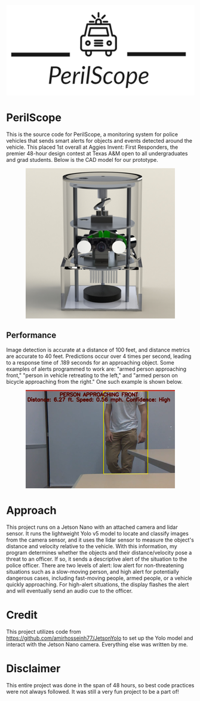 <p align="center">
  <img src="media/perilscope_logo.png" />
</p>

# PerilScope
This is the source code for PerilScope, a monitoring system for police vehicles that sends smart alerts for objects and events detected around the vehicle. This placed 1st overall at Aggies Invent: First Responders, the premier 48-hour design contest at Texas A&M open to all undergraduates and grad students. Below is the CAD model for our prototype.

<p align="center">
  <img width = "400" src="media/perilscope_cad.png" />
</p>

## Performance
Image detection is accurate at a distance of 100 feet, and distance metrics are accurate to 40 feet. Predictions occur over 4 times per second, leading to a response time of .189 seconds for an approaching object. Some examples of alerts programmed to work are: "armed person approaching front," "person in vehicle retreating to the left," and "armed person on bicycle approaching from the right." One such example is shown below.
<p align="center">
  <img width = "400" src="media/perilscope_context.png"/>
</p>

# Approach
This project runs on a Jetson Nano with an attached camera and lidar sensor. It runs the lightweight Yolo v5 model to locate and classify images from the camera sensor, and it uses the lidar sensor to measure the object's distance and velocity relative to the vehicle. With this information, my program determines whether the objects and their distance/velocity pose a threat to an officer. If so, it sends a descriptive alert of the situation to the police officer. There are two levels of alert: low alert for non-threatening situations such as a slow-moving person, and high alert for potentially dangerous cases, including fast-moving people, armed people, or a vehicle quickly approaching. For high-alert situations, the display flashes the alert and will eventually send an audio cue to the officer.

# Credit
This project utilizes code from https://github.com/amirhosseinh77/JetsonYolo to set up the Yolo model and interact with the Jetson Nano camera. Everything else was written by me.

# Disclaimer
This entire project was done in the span of 48 hours, so best code practices were not always followed. It was still a very fun project to be a part of!
